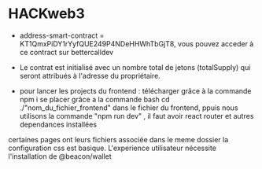 # HACKweb3

- address-smart-contract = KT1QmxPiDY1rYyfQUE249P4NDeHHWhTbGjT8, vous pouvez acceder à ce contract sur bettercalldev
- Le contrat est initialisé avec un nombre total de jetons (totalSupply) qui seront attribués à l'adresse du propriétaire.

- pour lancer les projects du frontend :
télécharger grâce à la commande npm i 
se placer grâce a la commande bash cd ./"nom_du_fichier_frontend" dans le fichier du frontend, ppuis nous utilisons la commande "npm run dev" , 
il faut  avoir react router et autres dependances installées 

certaines pages ont leurs fichiers associée  dans le meme dossier 
la configuration css est basique.
L'experience utilisateur  nécessite l'installation de @beacon/wallet
